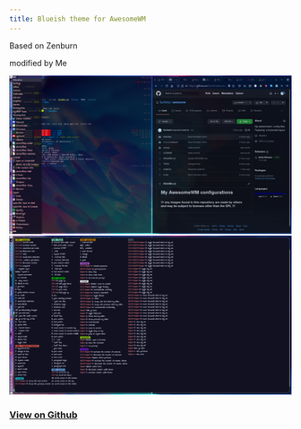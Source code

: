 ```yaml
---
title: Blueish theme for AwesomeWM
---
```


Based on Zenburn

modified by Me

![](https://raw.githubusercontent.com/Surferlul/awesome/screenshots/desktop_1_1.0.png)
![](https://raw.githubusercontent.com/Surferlul/awesome/screenshots/desktop_2_1.0.png)

### [View on Github](https://github.com/Surferlul/blueish)
